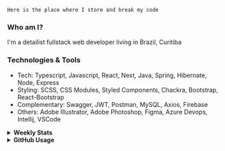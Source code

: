 ```
Here is the place where I store and break my code
```
### Who am I?
I'm a detailist fullstack web developer living in Brazil, Curitiba

### Technologies & Tools
- Tech: Typescript, Javascript, React, Next, Java, Spring, Hibernate, Node, Express
- Styling: SCSS, CSS Modules, Styled Components, Chackra, Bootstrap, React-Bootstrap
- Complementary: Swagger, JWT, Postman, MySQL, Axios, Firebase
- Others: Adobe Illustrator, Adobe Photoshop, Figma, Azure Devops, Intellij, VSCode

<details>
  <summary><b> Weekly Stats</b></summary>
<!--START_SECTION:waka-->

```text
TypeScript   25 hrs 58 mins  ███████████████░░░░░░░░░░   60.16 %
JavaScript   6 hrs 41 mins   ████░░░░░░░░░░░░░░░░░░░░░   15.52 %
CSS          5 hrs 55 mins   ███▒░░░░░░░░░░░░░░░░░░░░░   13.73 %
JSON         1 hr 52 mins    █░░░░░░░░░░░░░░░░░░░░░░░░   04.34 %
Docker       1 hr 47 mins    █░░░░░░░░░░░░░░░░░░░░░░░░   04.14 %
Other        40 mins         ▒░░░░░░░░░░░░░░░░░░░░░░░░   01.55 %
```

<!--END_SECTION:waka-->
</details>

<details>
  <summary><b> GitHub Usage</b></summary>
  
[![Top Langs](https://github-readme-stats.vercel.app/api/top-langs/?username=gxlpes&&langs_count=9&layout=compact)](https://github.com/anuraghazra/github-readme-stats)

</details>

